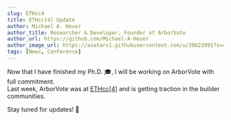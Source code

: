 ```yaml
---
slug: ETHcc4
title: ETHcc[4] Update
author: Michael A. Heuer
author_title: Researcher & Developer, Founder of ArborVote
author_url: https://github.com/Michael-A-Heuer
author_image_url: https://avatars1.githubusercontent.com/u/20623991?s=400&v=4
tags: [News, Conference]
---
```


Now that I have finished my Ph.D. 🎓, I will be working on ArborVote with full commitment.<br/>
Last week, ArborVote was at [ETHcc[4]](https://ethcc.io/) and is getting traction in the builder communities.

Stay tuned for updates! 🚀